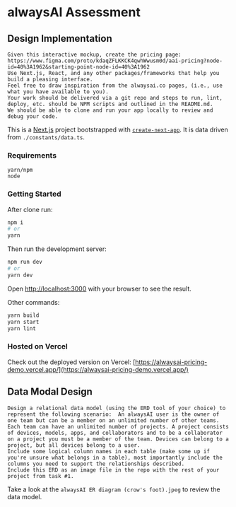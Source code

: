 # alwaysAI Assessment

## Design Implementation

```
Given this interactive mockup, create the pricing page: https://www.figma.com/proto/kdaqZFLKKCK4qwhWwusm0d/aai-pricing?node-id=40%3A1962&starting-point-node-id=40%3A1962 
Use Next.js, React, and any other packages/frameworks that help you build a pleasing interface. 
Feel free to draw inspiration from the alwaysai.co pages, (i.e., use what you have available to you). 
Your work should be delivered via a git repo and steps to run, lint, deploy, etc. should be NPM scripts and outlined in the README.md. 
We should be able to clone and run your app locally to review and debug your code.
```

This is a [Next.js](https://nextjs.org/) project bootstrapped with [`create-next-app`](https://github.com/vercel/next.js/tree/canary/packages/create-next-app). It is data driven from `./constants/data.ts`.

### Requirements
```
yarn/npm
node
```
### Getting Started

After clone run:
```bash
npm i
# or
yarn 
```

Then run the development server:
```bash
npm run dev
# or
yarn dev
```

Open [http://localhost:3000](http://localhost:3000) with your browser to see the result.

Other commands:
```bash
yarn build
yarn start
yarn lint
```

### Hosted on Vercel
Check out the deployed version on Vercel:
[https://alwaysai-pricing-demo.vercel.app/](https://alwaysai-pricing-demo.vercel.app/)

## Data Modal Design

```
Design a relational data model (using the ERD tool of your choice) to represent the following scenario:  An alwaysAI user is the owner of one team but can be a member on an unlimited number of other teams. Each team can have an unlimited number of projects. A project consists of devices, models, apps, and collaborators and to be a collaborator on a project you must be a member of the team. Devices can belong to a project, but all devices belong to a user.
Include some logical column names in each table (make some up if you're unsure what belongs in a table), most importantly include the columns you need to support the relationships described.
Include this ERD as an image file in the repo with the rest of your project from task #1.
```

Take a look at the `alwaysAI ER diagram (crow's foot).jpeg` to review the data model.